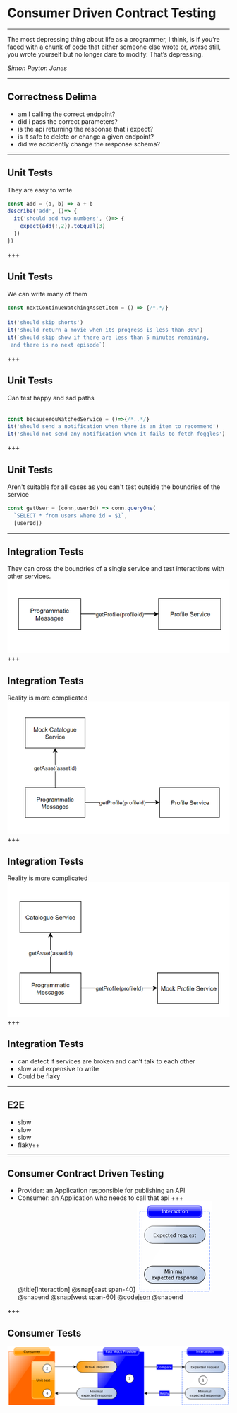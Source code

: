 # Consumer Driven Contract Testing

---
The most depressing thing about life as a programmer, I think, is if you’re faced with a chunk of code that either someone else wrote or, worse still, you wrote yourself but no longer dare to modify. That’s depressing.

*Simon Peyton Jones*

---
## Correctness Delima
- am I calling the correct endpoint?
- did i pass the correct parameters?
- is the api returning the response that i expect?
- is it safe to delete or change a given endpoint?
- did we accidently change the response schema?
---
## Unit Tests
They are easy to write
```javascript
const add = (a, b) => a + b
describe('add', ()=> {
  it('should add two numbers', ()=> {
    expect(add(!,2)).toEqual(3)
  })
})
```
+++
## Unit Tests
We can write many of them
```javascript
const nextContinueWatchingAssetItem = () => {/*.*/}

it('should skip shorts')
it('should return a movie when its progress is less than 80%')
it(`should skip show if there are less than 5 minutes remaining,
 and there is no next episode`)
```
+++
## Unit Tests
Can test happy and sad paths
```javascript

const becauseYouWatchedService = ()=>{/*..*/}
it('should send a notification when there is an item to recommend')
it('should not send any notification when it fails to fetch foggles')
```
+++
## Unit Tests
Aren't suitable for all cases as you can't test outside the boundries of the service
```javascript
const getUser = (conn,userId) => conn.queryOne(
  `SELECT * from users where id = $1`,
  [userId])
```
---
## Integration Tests
They can cross the boundries of a single service and test interactions with other services.
![Integration Test](./assets/imgs/integration-test1.png)
+++
## Integration Tests
Reality is more complicated
![Integration Test2](./assets/imgs/integration-test2.png)
+++
## Integration Tests
Reality is more complicated
![Integration Test3](./assets/imgs/integration-test3.png)
+++
## Integration Tests
 - can detect if services are broken and can't talk to each other
 - slow and expensive to write
 - Could be flaky
---
## E2E
 - slow
 - slow
 - slow
 - flaky++
---
## Consumer Contract Driven Testing
- Provider: an Application responsible for publishing an API
- Consumer: an Application who needs to call that api
+++
@title[Interaction]
@snap[east span-40]
![Interaction](./assets/imgs/interaction.png)
@snapend
@snap[west span-60]
@code[json](.\assets\code\interaction.json)
@snapend

+++
## Consumer Tests
![Consumer Tests](./assets/imgs/consumer-test.png)
